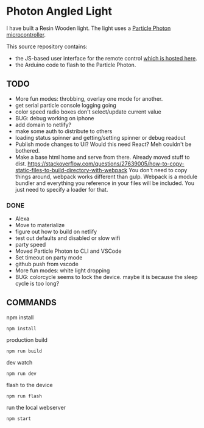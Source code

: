 # Photon Angled Light

I have built a Resin Wooden light. The light uses a [Particle Photon microcontroller](https://docs.particle.io/photon/). 

This source repository contains:
 - the JS-based user interface for the remote control [which is hosted here](https://photon-angled.netlify.com).
 - the Arduino code to flash to the Particle Photon. 

## TODO
- More fun modes: throbbing, overlay one mode for another.
- get serial particle console logging going
- color speed radio boxes don't select/update current value
- BUG: debug working on iphone
- add domain to netlify?
- make some auth to distribute to others
- loading status spinner and getting/setting spinner or debug readout
- Publish mode changes to UI? Would this need React? Meh couldn't be bothered.
- Make a base html home and serve from there. Already moved stuff to dist. https://stackoverflow.com/questions/27639005/how-to-copy-static-files-to-build-directory-with-webpack You don't need to copy things around, webpack works different than gulp. Webpack is a module bundler and everything you reference in your files will be included. You just need to specify a loader for that.

### DONE
- Alexa
- Move to materialize
- figure out how to build on netlify
- test out defaults and disabled or slow wifi
- party speed
- Moved Particle Photon to CLI and VSCode
- Set timeout on party mode
- github push from vscode
- More fun modes: white light dropping
- BUG: colorcycle seems to lock the device. maybe it is because the sleep cycle is too long?


## COMMANDS


npm install

`npm install`

production build

`npm run build`

dev watch

`npm run dev`

flash to the device

`npm run flash`

run the local webserver

`npm start`

